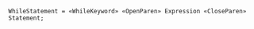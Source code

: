 <!-- This file is generated automatically by infrastructure scripts. Please don't edit by hand. -->

<!-- markdownlint-disable first-line-h1 -->

```{ .ebnf .slang-ebnf #WhileStatement }
WhileStatement = «WhileKeyword» «OpenParen» Expression «CloseParen» Statement;
```
